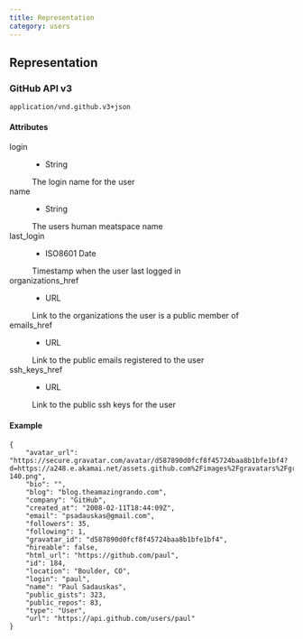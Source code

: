 ```yaml
---
title: Representation
category: users
---
```


## Representation

### GitHub API v3

    application/vnd.github.v3+json

#### Attributes

<dl class="attributes">
  <dt>login</dt>
  <dd class="tags">
    <ul>
      <li>String</li>
    </ul>
  </dd>
  <dd>
    The login name for the user
  </dd>

  <dt>name</dt>
  <dd class="tags">
    <ul>
      <li>String</li>
    </ul>
  </dd>
  <dd>
    The users human meatspace name
  </dd>

  <dt>last_login</dt>
  <dd class="tags">
    <ul>
      <li>ISO8601 Date</li>
    </ul>
  </dd>
  <dd>
    Timestamp when the user last logged in
  </dd>

  <dt>organizations_href</dt>
  <dd class="tags">
    <ul>
      <li>URL</li>
    </ul>
  </dd>
  <dd>
    Link to the organizations the user is a public member of
  </dd>

  <dt>emails_href</dt>
  <dd class="tags">
    <ul>
      <li>URL</li>
    </ul>
  </dd>
  <dd>
    Link to the public emails registered to the user
  </dd>

  <dt>ssh_keys_href</dt>
  <dd class="tags">
    <ul>
      <li>URL</li>
    </ul>
  </dd>
  <dd>
    Link to the public ssh keys for the user
  </dd>
</dl>

#### Example

    {
        "avatar_url": "https://secure.gravatar.com/avatar/d587890d0fcf8f45724baa8b1bfe1bf4?d=https://a248.e.akamai.net/assets.github.com%2Fimages%2Fgravatars%2Fgravatar-140.png",
        "bio": "",
        "blog": "blog.theamazingrando.com",
        "company": "GitHub",
        "created_at": "2008-02-11T18:44:09Z",
        "email": "psadauskas@gmail.com",
        "followers": 35,
        "following": 1,
        "gravatar_id": "d587890d0fcf8f45724baa8b1bfe1bf4",
        "hireable": false,
        "html_url": "https://github.com/paul",
        "id": 184,
        "location": "Boulder, CO",
        "login": "paul",
        "name": "Paul Sadauskas",
        "public_gists": 323,
        "public_repos": 83,
        "type": "User",
        "url": "https://api.github.com/users/paul"
    }


